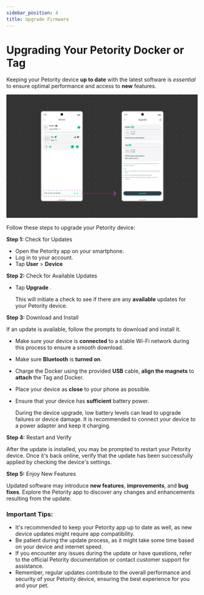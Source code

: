 ```yaml
---
sidebar_position: 4
title: Upgrade Firmware
---
```


# Upgrading Your Petority Docker or Tag
Keeping your Petority device **up to date** with the latest software is *essential* to ensure optimal performance and access to **new** features.

![Upgrade](/img/devices/Upgrade.jpg)

Follow these steps to upgrade your Petority device:

**Step 1:** Check for Updates

+ Open the Petority app on your smartphone.
+ Log in to your account.
+ Tap **User** > **Device**

**Step 2:** Check for Available Updates

+ Tap **Upgrade** . 

    This will initiate a check to see if there are any **available** updates for your Petority device.

**Step 3:** Download and Install

If an update is available, follow the prompts to download and install it.

+ Make sure your device is **connected** to a stable Wi-Fi network during this process to ensure a smooth download.
+ Make sure **Bluetooth** is **turned on**.
+ Charge the Docker using the provided **USB** cable, **align the magnets** to **attach** the Tag and Docker.
+ Place your device as **close** to your phone as possible.
+ Ensure that your device has **sufficient** battery power.

   During the device upgrade, low battery levels can lead to upgrade failures or device damage. It is recommended to connect your device to a power adapter and keep it charging.

**Step 4:** Restart and Verify

After the update is installed, you may be prompted to restart your Petority device. Once it's back online, verify that the update has been successfully applied by checking the device's settings.

**Step 5:** Enjoy New Features

Updated software may introduce **new features**, **improvements**, and **bug fixes**. Explore the Petority app to discover any changes and enhancements resulting from the update.

### Important Tips:
+ It's recommended to keep your Petority app up to date as well, as new device updates might require app compatibility.
+ Be patient during the update process, as it might take some time based on your device and internet speed.
+ If you encounter any issues during the update or have questions, refer to the official Petority documentation or contact customer support for assistance.
+ Remember, regular updates contribute to the overall performance and security of your Petority device, ensuring the best experience for you and your pet.
